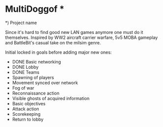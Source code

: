 # MultiDoggof *
*) Project name

Since it's hard to find good new LAN games anymore one must do it themselves. Inspired by WW2 aircraft carrier warfare, 5v5 MOBA gameplay and BattleBit's casual take on the milsim genre.

Initial locked in goals before adding major new ones:
- DONE Basic networking
- DONE Lobby
- DONE Teams
- Spawning of players
- Movement synced over network
- Fog of war
- Reconnaissance action
- Visible ghosts of acquired information
- Basic objectives
- Attack action
- Scorekeeping
- Return to lobby
